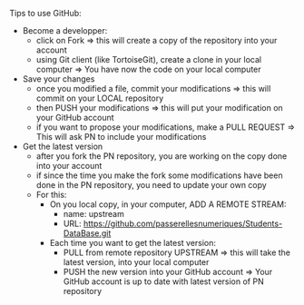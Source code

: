 Tips to use GitHub:
 - Become a developper: 
   - click on Fork => this will create a copy of the repository into your account
   - using Git client (like TortoiseGit), create a clone in your local computer
   => You have now the code on your local computer
 - Save your changes
   - once you modified a file, commit your modifications => this will commit on your LOCAL repository
   - then PUSH your modifications => this will put your modification on your GitHub account
   - if you want to propose your modifications, make a PULL REQUEST => This will ask PN to include your modifications
 - Get the latest version
   - after you fork the PN repository, you are working on the copy done into your account
   - if since the time you make the fork some modifications have been done in the PN repository, you need to update your own copy
   - For this:
     - On you local copy, in your computer, ADD A REMOTE STREAM:
	      - name: upstream
	      - URL: https://github.com/passerellesnumeriques/Students-DataBase.git
	 - Each time you want to get the latest version:
	      - PULL from remote repository UPSTREAM => this will take the latest version, into your local computer
	      - PUSH the new version into your GitHub account
	      => Your GitHub account is up to date with latest version of PN repository
